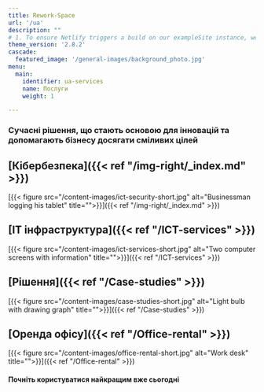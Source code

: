 ```yaml
---
title: Rework-Space
url: '/ua'
description: ""
# 1. To ensure Netlify triggers a build on our exampleSite instance, we need to change a file in the exampleSite directory.
theme_version: '2.8.2'
cascade:
  featured_image: '/general-images/background_photo.jpg'
menu:
  main:
    identifier: ua-services
    name: Послуги
    weight: 1

---
```


### Сучасні рішення, що стають основою для інновацій та допомагають бізнесу досягати сміливих цілей

## [Кібербезпека]({{< ref "/img-right/_index.md" >}})

[{{< figure src="/content-images/ict-security-short.jpg" alt="Businessman logging his tablet" title="">}}]({{< ref "/img-right/_index.md" >}})

## [ІТ інфраструктура]({{< ref "/ICT-services" >}})

[{{< figure src="/content-images/ict-services-short.jpg" alt="Two computer screens with information" title="">}}]({{< ref "/ICT-services" >}})

## [Рішення]({{< ref "/Case-studies" >}})

[{{< figure src="/content-images/case-studies-short.jpg" alt="Light bulb with drawing graph" title="">}}]({{< ref "/Case-studies" >}})

## [Оренда офісу]({{< ref "/Office-rental" >}})

[{{< figure src="/content-images/office-rental-short.jpg" alt="Work desk" title="">}}]({{< ref "/Office-rental" >}})

#### Почніть користуватися найкращим вже сьогодні
